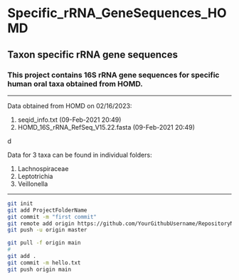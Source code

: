 # Specific_rRNA_GeneSequences_HOMD
## Taxon specific rRNA gene sequences
### This project contains 16S rRNA gene sequences for specific human oral taxa obtained from HOMD.
---
Data obtained from HOMD on 02/16/2023:
1. seqid_info.txt (09-Feb-2021 20:49)
2. HOMD_16S_rRNA_RefSeq_V15.22.fasta (09-Feb-2021 20:49)<br>

d <br>

Data for 3 taxa can be found in individual folders:
1. Lachnospiraceae
2. Leptotrichia
3. Veillonella<br>
---
```bash
git init
git add ProjectFolderName
git commit -m "first commit"
git remote add origin https://github.com/YourGithubUsername/RepositoryName.git
git push -u origin master

git pull -f origin main
#
git add .
git commit -m hello.txt
git push origin main
```


